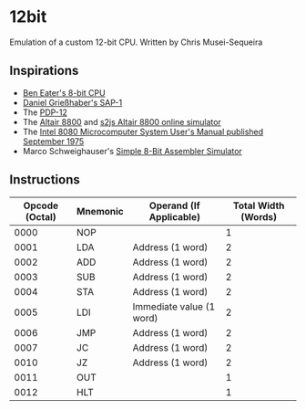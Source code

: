 # 12bit
Emulation of a custom 12-bit CPU. Written by Chris Musei-Sequeira

## Inspirations
* [Ben Eater's 8-bit CPU](https://eater.net/8bit)
* [Daniel Grießhaber's SAP-1](https://dangrie158.github.io/SAP-1/)
* The [PDP-12](https://en.wikipedia.org/wiki/PDP-12)
* The [Altair 8800](https://en.wikipedia.org/wiki/Altair_8800) and [s2js Altair 8800 online simulator](https://s2js.com/altair/)
* The [Intel 8080 Microcomputer System User's Manual published September 1975](https://archive.ph/GFz3V)
* Marco Schweighauser's [Simple 8-Bit Assembler Simulator](https://schweigi.github.io/assembler-simulator/)

## Instructions
| Opcode (Octal) | Mnemonic | Operand (If Applicable) | Total Width (Words)
| --- | --- | --- | --- |
| 0000 | NOP | | 1
| 0001 | LDA | Address (1 word) | 2
| 0002 | ADD | Address (1 word) | 2
| 0003 | SUB | Address (1 word) | 2
| 0004 | STA | Address (1 word) | 2
| 0005 | LDI | Immediate value (1 word) | 2
| 0006 | JMP | Address (1 word) | 2
| 0007 | JC | Address (1 word) | 2
| 0010 | JZ | Address (1 word) | 2
| 0011 | OUT | | 1
| 0012 | HLT | | 1
